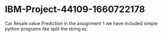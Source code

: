 # IBM-Project-44109-1660722178
Car Resale value Prediction
In the assignment 1 we have included simple python programs like split the string ec.
